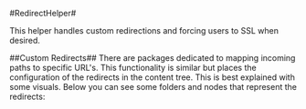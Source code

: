#RedirectHelper#

This helper handles custom redirections and forcing users to SSL when desired.

##Custom Redirects##
There are packages dedicated to mapping incoming paths to specific URL's. This functionality is similar but places the configuration of the redirects in the content tree. This is best explained with some visuals. Below you can see some folders and nodes that represent the redirects: